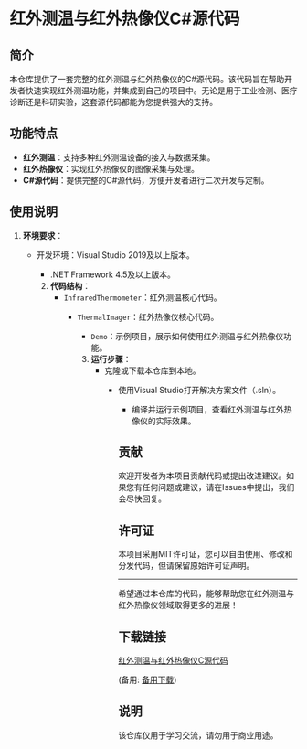 # 红外测温与红外热像仪C#源代码

## 简介

本仓库提供了一套完整的红外测温与红外热像仪的C#源代码。该代码旨在帮助开发者快速实现红外测温功能，并集成到自己的项目中。无论是用于工业检测、医疗诊断还是科研实验，这套源代码都能为您提供强大的支持。

## 功能特点

- **红外测温**：支持多种红外测温设备的接入与数据采集。
- **红外热像仪**：实现红外热像仪的图像采集与处理。
- **C#源代码**：提供完整的C#源代码，方便开发者进行二次开发与定制。

## 使用说明

1. **环境要求**：
   - 开发环境：Visual Studio 2019及以上版本。
      - .NET Framework 4.5及以上版本。

      2. **代码结构**：
         - `InfraredThermometer`：红外测温核心代码。
            - `ThermalImager`：红外热像仪核心代码。
               - `Demo`：示例项目，展示如何使用红外测温与红外热像仪功能。

               3. **运行步骤**：
                  - 克隆或下载本仓库到本地。
                     - 使用Visual Studio打开解决方案文件（.sln）。
                        - 编译并运行示例项目，查看红外测温与红外热像仪的实际效果。

                        ## 贡献

                        欢迎开发者为本项目贡献代码或提出改进建议。如果您有任何问题或建议，请在Issues中提出，我们会尽快回复。

                        ## 许可证

                        本项目采用MIT许可证，您可以自由使用、修改和分发代码，但请保留原始许可证声明。

                        ---

                        希望通过本仓库的代码，能够帮助您在红外测温与红外热像仪领域取得更多的进展！

                        ## 下载链接
                        [红外测温与红外热像仪C源代码](https://pan.quark.cn/s/1e3cd238e0d3) 

                        (备用: [备用下载](https://pan.baidu.com/s/16dwxJvZR9mSbFjMkGYWg0Q?pwd=1234))

                        ## 说明

                        该仓库仅用于学习交流，请勿用于商业用途。
